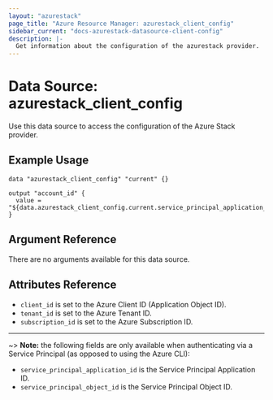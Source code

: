 ```yaml
---
layout: "azurestack"
page_title: "Azure Resource Manager: azurestack_client_config"
sidebar_current: "docs-azurestack-datasource-client-config"
description: |-
  Get information about the configuration of the azurestack provider.
---
```


# Data Source: azurestack_client_config

Use this data source to access the configuration of the Azure Stack
provider.

## Example Usage

```hcl
data "azurestack_client_config" "current" {}

output "account_id" {
  value = "${data.azurestack_client_config.current.service_principal_application_id}"
}
```

## Argument Reference

There are no arguments available for this data source.

## Attributes Reference

* `client_id` is set to the Azure Client ID (Application Object ID).
* `tenant_id` is set to the Azure Tenant ID.
* `subscription_id` is set to the Azure Subscription ID.

---

~> **Note:** the following fields are only available when authenticating via a Service Principal (as opposed to using the Azure CLI):

* `service_principal_application_id` is the Service Principal Application ID.
* `service_principal_object_id` is the Service Principal Object ID.
